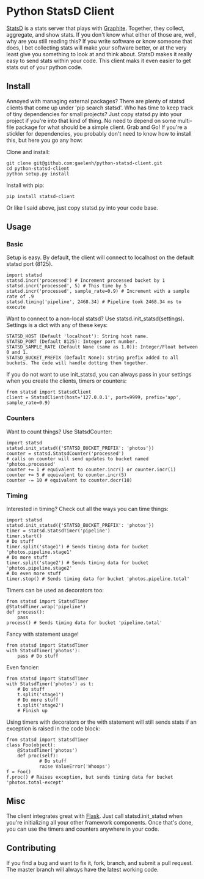# Python StatsD Client

[StatsD](https://github.com/etsy/statsd) is a stats server that plays with [Graphite](http://graphite.wikidot.com/).  Together,
they collect, aggregate, and show stats. If you don't know what either of those are, well, why are
you still reading this? If you write software or know someone that does, I bet collecting stats will
make your software better, or at the very least give you something to look at and think about.
StatsD makes it really easy to send stats within your code. This client maks it even easier to get
stats out of your python code.

## Install
Annoyed with managing external packages?  There are plenty of statsd clients that come up
under 'pip search statsd'.  Who has time to keep track of tiny dependencies for small projects? Just
copy statsd.py into your project if you're into that kind of thing. No need to depend on some
multi-file package for what should be a simple client. Grab and Go! If you're a stickler for
dependencies, you probably don't need to know how to install this, but here you go any how:

Clone and install:

    git clone git@github.com:gaelenh/python-statsd-client.git
    cd python-statsd-client
    python setup.py install

Install with pip:

    pip install statsd-client

Or like I said above, just copy statsd.py into your code base.

## Usage

### Basic
Setup is easy. By default, the client will connect to localhost on the default statsd port (8125).

    import statsd
    statsd.incr('processed') # Increment processed bucket by 1
    statsd.incr('processed', 5) # This time by 5
    statsd.incr('processed', sample_rate=0.9) # Increment with a sample rate of .9
    statsd.timing('pipeline', 2468.34) # Pipeline took 2468.34 ms to execute

Want to connect to a non-local statsd? Use statsd.init_statsd(settings). Settings is a dict with
any of these keys:

    STATSD_HOST (Default 'localhost'): String host name.
    STATSD_PORT (Default 8125): Integer port number.
    STATSD_SAMPLE_RATE (Default None (same as 1.0)): Integer/Float between 0 and 1.
    STATSD_BUCKET_PREFIX (Default None): String prefix added to all buckets. The code will handle dotting them together.

If you do not want to use init_statsd, you can always pass in your settings when you create the
clients, timers or counters:

    from statsd import StatsdClient
    client = StatsdClient(host='127.0.0.1', port=9999, prefix='app', sample_rate=0.9)

### Counters
Want to count things? Use StatsdCounter:

    import statsd
    statsd.init_statsd({'STATSD_BUCKET_PREFIX': 'photos'})
    counter = statsd.StatsdCounter('processed')
    # calls on counter will send updates to bucket named 'photos.processed'
    counter += 1 # equivalent to counter.incr() or counter.incr(1)
    counter += 5 # equivalent to counter.incr(5)
    counter -= 10 # equivalent to counter.decr(10)

### Timing
Interested in timing? Check out all the ways you can time things:

    import statsd
    statsd.init_statsd({'STATSD_BUCKET_PREFIX': 'photos'})
    timer = statsd.StatsdTimer('pipeline')
    timer.start()
    # Do stuff
    timer.split('stage1') # Sends timing data for bucket 'photos.pipeline.stage1'
    # Do more stuff
    timer.split('stage2') # Sends timing data for bucket 'photos.pipeline.stage2'
    # Do even more stuff
    timer.stop() # Sends timing data for bucket 'photos.pipeline.total'

Timers can be used as decorators too:

    from statsd import StatsdTimer
    @StatsdTimer.wrap('pipeline')
    def process():
        pass
    process() # Sends timing data for bucket 'pipeline.total'

Fancy with statement usage!

    from statsd import StatsdTimer
    with StatsdTimer('photos'):
        pass # Do stuff

Even fancier:

    from statsd import StatsdTimer
    with StatsdTimer('photos') as t:
        # Do stuff
        t.split('stage1')
        # Do more stuff
        t.split('stage2')
        # Finish up

Using timers with decorators or the with statement will still sends stats if an exception is raised
in the code block:

    from statsd import StatsdTimer
    class Foo(object):
        @StatsdTimer('photos')
        def proc(self):
                # Do stuff
                raise ValueError('Whoops')
    f = Foo()
    f.proc() # Raises exception, but sends timing data for bucket 'photos.total-except'

## Misc

The client integrates great with [Flask](http://flask.pocoo.org/).  Just call statsd.init_statsd
when you're initializing all your other framework components.  Once that's done, you can use the
timers and counters anywhere in your code.

## Contributing

If you find a bug and want to fix it, fork, branch, and submit a pull request. The master branch
will always have the latest working code.
